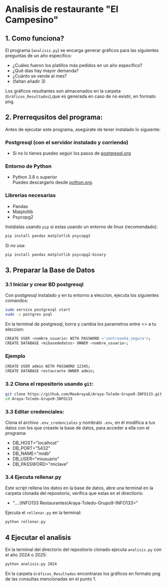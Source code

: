 # Analisis de restaurante "El Campesino"

## 1. Como funciona?
 El programa (`analisis.py`) se encarga generar gráficos para las siguientes preguntas de un año especifico:

 * ¿Cuáles fueron los platillos más pedidos en un año específico?
 * ¿Qué días hay mayor demanda?
 * ¿Cuánto se vende al mes?
 * (faltan añadir 3)

Los gráficos resultantes son almacenados en la carpeta (`Gráficos_Resultados`),que es generada en caso de no existir, en formato png.

## 2. Prerrequsitos del programa:

Antes de ejecutar este programa, asegúrate de tener instalado lo siguiente:

### Postgresql (con el servidor instalado y corriendo)

- Si no lo tienes puedes seguir los pasos de [postgresql.org](https://www.postgresql.org/download/)
 
### Entorno de Python

- Python 3.8 o superior  
Puedes descargarlo desde [python.org](https://www.python.org/).

### Librerías necesarias

- Pandas
- Matplotlib
- Psycopg2

Instálalas usando `pip` si estas usando un entorno de linux (recomendado):

```bash
pip install pandas matplotlib psycopg2
```

Si no usa:

```bash
pip install pandas matplotlib psycopg2-binary
```

## 3. Preparar la Base de Datos

### 3.1 Iniciar y crear BD postgresql

Con postgresql instalado y en tu entorno a eleccion, ejecuta los siguientes comandos:

```bash
sudo service postgresql start
sudo -u postgres psql
```

En la terminal de postgresql, borra y cambia los parametros entre <> a tu eleccion:

```bash
CREATE USER <nombre_usuario> WITH PASSWORD <'contraseña_segura'>;
CREATE DATABASE <mibasededatos> OWNER <nombre_usuario>;
```
### Ejemplo

```bash
CREATE USER admin WITH PASSWORD 12345;
CREATE DATABASE restaurante OWNER admin;
```

### 3.2 Clona el repositorio usando `git`:

```bash
git clone https://github.com/MaxArayaE/Araya-Toledo-Grupo9-INFO133.git
cd Araya-Toledo-Grupo9-INFO133
```

### 3.3 Editar credenciales:

Clona el archivo `.env_credenciales` y nombralo `.env`, en él modifica a tus datos con los que creaste la base de datos, para acceder a ella con el programa:

* DB_HOST="localhost"
* DB_PORT="5432"
* DB_NAME="midb"
* DB_USER="miusuario"
* DB_PASSWORD="miclave"

### 3.4 Ejecuta rellenar.py

Este script rellena los datos en la base de datos, abre una terminal en la carpeta clonada del repositorio, verifica que estas en el directiorio:

 * "....\INFO133 Restaurantes\Araya-Toledo-Grupo9-INFO133>" 

Ejecuta el `rellenar.py` en la terminal:

```bash
python rellenar.py
```

## 4 Ejecutar el analisis

En la terminal del directorio del repositorio clonado ejecuta `analisis.py` con el año 2024 o 2025:

```bash
python analisis.py 2024
```

En la carpeta `Gráficos_Resultados` encontraras los gráficos en formato png de las consultas mencionadas en el punto 1.


